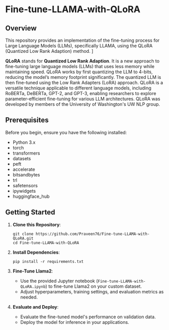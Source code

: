 # Fine-tune-LLAMA-with-QLoRA

## Overview

This repository provides an implementation of the fine-tuning process for Large Language Models (LLMs), specifically LLAMA, using the QLoRA (Quantized Low Rank Adaption) method. ]

**QLoRA** stands for **Quantized Low Rank Adaption**. It is a new approach to fine-tuning large language models (LLMs) that uses less memory while maintaining speed. QLoRA works by first quantizing the LLM to 4-bits, reducing the model’s memory footprint significantly. The quantized LLM is then fine-tuned using the Low Rank Adapters (LoRA) approach. QLoRA is a versatile technique applicable to different language models, including RoBERTa, DeBERTa, GPT-2, and GPT-3, enabling researchers to explore parameter-efficient fine-tuning for various LLM architectures. QLoRA was developed by members of the University of Washington's UW NLP group.

## Prerequisites

Before you begin, ensure you have the following installed:

- Python 3.x
- torch
- transformers
- datasets
- peft
- accelerate
- bitsandbytes
- trl
- safetensors
- ipywidgets
- huggingface_hub

## Getting Started

1. **Clone this Repository**:
   ```
   git clone https://github.com/Praveen76/Fine-tune-LLAMA-with-QLoRA.git
   cd Fine-tune-LLAMA-with-QLoRA
   ```

2. **Install Dependencies**:
   ```
   pip install -r requirements.txt
   ```

3. **Fine-Tune Llama2**:
   - Use the provided Jupyter notebook (`Fine-tune-LLAMA-with-QLoRA.ipynb`) to fine-tune Llama2 on your custom dataset.
   - Adjust hyperparameters, training settings, and evaluation metrics as needed.

4. **Evaluate and Deploy**:
   - Evaluate the fine-tuned model's performance on validation data.
   - Deploy the model for inference in your applications.




